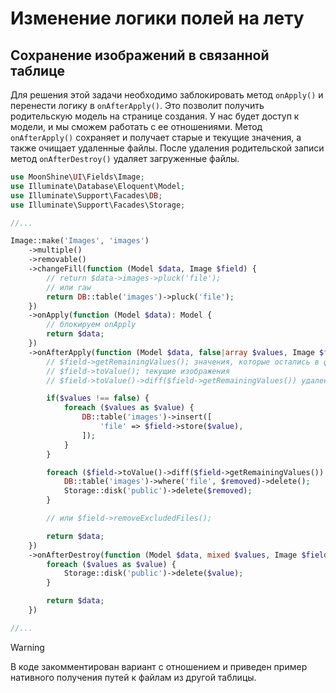 # Изменение логики полей на лету

## Сохранение изображений в связанной таблице

Для решения этой задачи необходимо заблокировать метод `onApply()` и перенести логику в `onAfterApply()`. 
Это позволит получить родительскую модель на странице создания. У нас будет доступ к модели, и мы сможем работать с ее отношениями.
Метод `onAfterApply()` сохраняет и получает старые и текущие значения, а также очищает удаленные файлы.
После удаления родительской записи метод `onAfterDestroy()` удаляет загруженные файлы.

```php
use MoonShine\UI\Fields\Image;
use Illuminate\Database\Eloquent\Model;
use Illuminate\Support\Facades\DB;
use Illuminate\Support\Facades\Storage;

//...

Image::make('Images', 'images')
    ->multiple()
    ->removable()
    ->changeFill(function (Model $data, Image $field) {
        // return $data->images->pluck('file');
        // или raw
        return DB::table('images')->pluck('file');
    })
    ->onApply(function (Model $data): Model {
        // блокируем onApply
        return $data;
    })
    ->onAfterApply(function (Model $data, false|array $values, Image $field) {
        // $field->getRemainingValues(); значения, которые остались в форме с учетом удалений
        // $field->toValue(); текущие изображения
        // $field->toValue()->diff($field->getRemainingValues()) удаленные изображения

        if($values !== false) {
            foreach ($values as $value) {
                DB::table('images')->insert([
                    'file' => $field->store($value),
                ]);
            }
        }

        foreach ($field->toValue()->diff($field->getRemainingValues()) as $removed) {
            DB::table('images')->where('file', $removed)->delete();
            Storage::disk('public')->delete($removed);
        }

        // или $field->removeExcludedFiles();

        return $data;
    })
    ->onAfterDestroy(function (Model $data, mixed $values, Image $field) {
        foreach ($values as $value) {
            Storage::disk('public')->delete($value);
        }

        return $data;
    })

//...
```

> [!WARNING]
> В коде закомментирован вариант с отношением и приведен пример нативного получения путей к файлам из другой таблицы.

